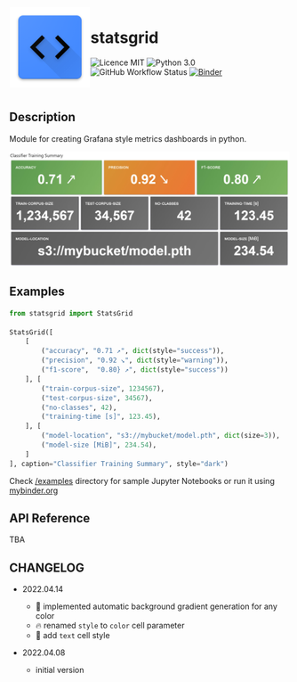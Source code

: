 <img alt="Icon" src="https://raw.githubusercontent.com/thiagoolsilva/cryptography-cli/main/misc/app_icon.png" align="left" hspace="1" vspace="1">

# statsgrid

![Licence MIT](https://img.shields.io/github/license/pkubiak/statsgrid)
![Python 3.0](https://img.shields.io/badge/python-%3E%3D3.7-brightgreen)
![GitHub Workflow Status](https://img.shields.io/github/workflow/status/pkubiak/statsgrid/Python%20package)
[![Binder](https://mybinder.org/badge_logo.svg)](https://mybinder.org/v2/gh/pkubiak/statsgrid/HEAD?labpath=examples%2Fdemo.ipynb)

</br>

## Description

Module for creating Grafana style metrics dashboards in python.

![Preview image](/misc/preview.jpg)


## Examples

```python
from statsgrid import StatsGrid

StatsGrid([
    [
        ("accuracy", "0.71 ↗", dict(style="success")),
        ("precision", "0.92 ↘", dict(style="warning")),
        ("f1-score",  "0.80} ↗", dict(style="success"))
    ], [
        ("train-corpus-size", 1234567),
        ("test-corpus-size", 34567),
        ("no-classes", 42),
        ("training-time [s]", 123.45),
    ], [
        ("model-location", "s3://mybucket/model.pth", dict(size=3)),
        ("model-size [MiB]", 234.54), 
    ]
], caption="Classifier Training Summary", style="dark")
```

Check [/examples](/examples) directory for sample Jupyter Notebooks or run it using [mybinder.org](https://mybinder.org/v2/gh/pkubiak/statsgrid/HEAD?labpath=examples%2Fdemo.ipynb)

## API Reference
TBA

## CHANGELOG

- 2022.04.14
    - 🚀 implemented automatic background gradient generation for any color
    - 🔥 renamed `style` to `color` cell parameter
    - 🚀 add `text` cell style

- 2022.04.08
    - initial version 
